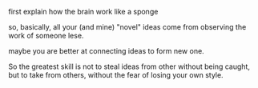 first explain how the brain work
like a sponge

so, basically, all your (and mine) "novel" ideas come from observing the work of someone lese.

maybe you are better at connecting ideas to form new one.

So the greatest skill is not to steal ideas from other without being caught, but to take from others, without the fear of losing your own style.

